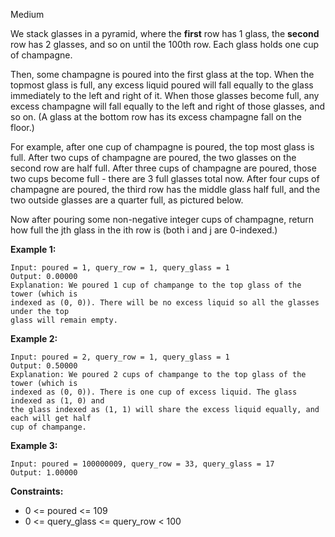 Medium

We stack glasses in a pyramid, where the **first** row has 1 glass, the **second** row has 2 glasses, and so on until the 100th row.  Each glass holds one cup of champagne.

Then, some champagne is poured into the first glass at the top.  When the topmost glass is full, any excess liquid poured will fall equally to the glass immediately to the left and right of it.  When those glasses become full, any excess champagne will fall equally to the left and right of those glasses, and so on.  (A glass at the bottom row has its excess champagne fall on the floor.)

For example, after one cup of champagne is poured, the top most glass is full.  After two cups of champagne are poured, the two glasses on the second row are half full.  After three cups of champagne are poured, those two cups become full - there are 3 full glasses total now.  After four cups of champagne are poured, the third row has the middle glass half full, and the two outside glasses are a quarter full, as pictured below.



Now after pouring some non-negative integer cups of champagne, return how full the jth glass in the ith row is (both i and j are 0-indexed.)

 

**Example 1:**
```
Input: poured = 1, query_row = 1, query_glass = 1
Output: 0.00000
Explanation: We poured 1 cup of champange to the top glass of the tower (which is
indexed as (0, 0)). There will be no excess liquid so all the glasses under the top
glass will remain empty.
```
**Example 2:**
```
Input: poured = 2, query_row = 1, query_glass = 1
Output: 0.50000
Explanation: We poured 2 cups of champange to the top glass of the tower (which is
indexed as (0, 0)). There is one cup of excess liquid. The glass indexed as (1, 0) and
the glass indexed as (1, 1) will share the excess liquid equally, and each will get half
cup of champange.
```
**Example 3:**
```
Input: poured = 100000009, query_row = 33, query_glass = 17
Output: 1.00000
```

**Constraints:**

- 0 <= poured <= 109
- 0 <= query_glass <= query_row < 100
